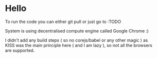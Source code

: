 # Hello

To run the code you can either git pull or just go to :TODO

System is using decentralised compute engine called Google Chrome :) 

I didn't add any build steps ( so no corejs/babel or any other magic ) as KISS was the main principle here ( and I am lazy ), so not all the browsers are supported.


